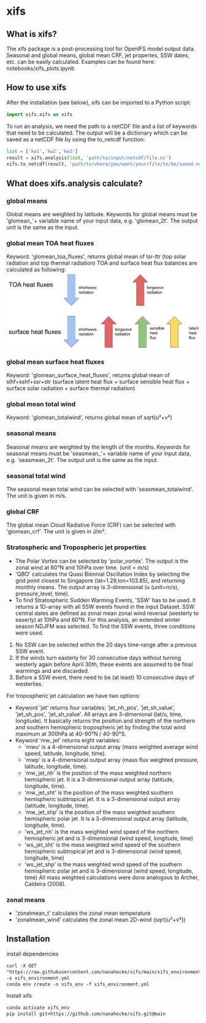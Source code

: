 # xifs
## What is xifs?
The xifs package is a post-processing tool for OpenIFS model output data. Seasonal and global means, global mean CRF, jet propertes, SSW dates, etc. can be easily calculated. Examples can be found here: notebooks/xifs_plots.ipynb

## How to use xifs
After the installation (see below), xifs can be imported to a Python script:
```python
import xifs.xifs as xifs

```
To run an analysis, we need the path to a netCDF file and a list of keywords that need to be calculated. The output will be a dictionary which can be saved as a netCDF file by using the to_netcdf function:

```python
list = ['kw1','kw2','kw3']
result = xifs.analysis(list, 'path/to/input/netcdf/file.nc')
xifs.to_netcdf(result, 'path/to/where/you/want/your/file/to/be/saved.nc')

```
## What does xifs.analysis calculate?
### global means
Global means are weighted by latitude. Keywords for global means must be 'glomean_'+ variable name of your input data, e.g. 'glomean_2t'. The output unit is the same as the input.
### global mean TOA heat fluxes
Keyword: 'glomean_toa_fluxes', returns global mean of tsr-ttr (top solar radiation and top thermal radiation)
TOA and surface heat flux balances are calculated as following:
![heat fluxes](heatfluxes.jpg)
### global mean surface heat fluxes
Keyword: 'glomean_surface_heat_fluxes', returns global mean of slhf+sshf+ssr+str (surface latent heat flux + surface sensible heat flux + surface solar radiation + surface thermal radiation)
### global mean total wind
Keyword: 'glomean_totalwind', returns global mean of sqrt(u²+v²)
### seasonal means
Seasonal means are weighted by the length of the months. Keywords for seasonal means must be 'seasmean_'+ variable name of your input data, e.g. 'seasmean_2t'.
The output unit is the same as the input.
### seasonal total wind
The seasonal mean total wind can be selected with 'seasmean_totalwind'. The unit is given in m/s.
### global CRF
The global mean Cloud Radiative Force (CRF) can be selected with 'glomean_crf'. The unit is given in J/m².
### Stratospheric and Tropospheric jet properties
* The Polar Vortex can be selected by 'polar_vortex'. The output is the zonal wind at 60°N and 10hPa over time. (unit = m/s)
* 'QBO' calculates the Quasi Biennial Oscillation Index by selecting the grid point closest to Singapore (lat=1.29,lon=103.85), and returning monthly means. The output array is 3-dimensional (u (unit=m/s), pressure_level, time).
* To find Stratospheric Sudden Warming Events, 'SSW' has to be used. It returns a 1D-array with all SSW events found in the input Dataset. SSW central dates are defined as zonal mean zonal wind reversal (westerly to easerly) at 10hPa and 60°N. For this analysis, an extended winter season NDJFM was selected. To find the SSW events, three conditions were used.
 1. No SSW can be selected within the 20 days time-range after a previous SSW event.
 2. If the winds turn easterly for 30 consecutive days without turning westerly again before April 30th, these events are assumed to be final warmings and are discarded.
 3. Before a SSW event, there need to be (at least) 10 consecutive days of westerlies.

For tropospheric jet calculation we have two options:
* Keyword 'jet' returns four variables: 'jet_nh_pos', 'jet_sh_value', 'jet_sh_pos', 'jet_sh_value'. All arrays are 3-dimenional (lat/u, time, longitude). It basically returns the position and strength of the northern and southern hemispheric tropospheric jet by finding the total wind maximum at 300hPa at 40-90°N / 40-90°S.
* Keyword 'mw_jet' returns eight variables:
  * 'mwu' is a 4-dimensional output array (mass weighted average wind speed, latitude, longitude, time).
  * 'mwp' is a 4-dimensional output array (mass flux weighted pressure, latitude, longitude, time).
  * 'mw_jet_nh' is the position of the mass weighted northern hemispheric jet. It is a 3-dimensional output array (latitude, longitude, time).
  * 'mw_jet_sht' is the position of the mass weighted southern hemispheric subtropical jet. It is a 3-dimensional output array (latitude, longitude, time).
  * 'mw_jet_shp' is the position of the mass weighted southern hemispheric polar jet. It is a 3-dimensional output array (latitude, longitude, time).
  * 'ws_jet_nh' is the mass weighted wind speed of the northern hemispheric jet and is 3-dimensional (wind speed, longitude, time) 
  * 'ws_jet_sht' is the mass weighted wind speed of the southern hemispheric subtropical jet and is 3-dimensional (wind speed, longitude, time)
  * 'ws_jet_shp' is the mass weighted wind speed of the southern hemispheric polar jet and is 3-dimensional (wind speed, longitude, time)
 All mass weighted calculations were done analogous to Archer, Caldeira (2008).
 
### zonal means
* 'zonalmean_t' calculates the zonal mean temperature
* 'zonalmean_wind' calculates the zonal mean 2D-wind (sqrt(u²+v²))

## Installation
install dependencies
```
curl -X GET "https://raw.githubusercontent.com/nanahocke/xifs/main/xifs_environment.yml" -o xifs_environment.yml
conda env create -n xifs_env -f xifs_environment.yml
```
Install xifs
```
conda activate xifs_env
pip install git+https://github.com/nanahocke/xifs.git@main
```
